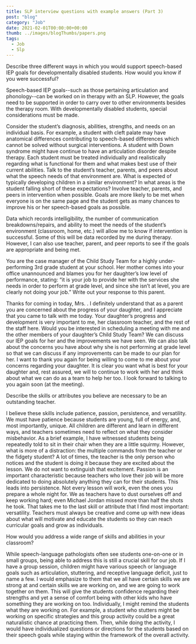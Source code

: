 ```yaml
---
title: SLP interview questions with example answers (Part 3)
post: "blog"
category: "Job"
date: 2021-02-01T00:00:00+00:00
thumb: ../images/blogThumbs/papers.png
tags:
  - Job
  - Slp
---
```


Describe three different ways in which you would support speech-based IEP goals for developmentally disabled students. How would you know if you were successful?

Speech-based IEP goals--such as those pertaining articulation and phonology--can be worked on in therapy with an SLP. However, the goals need to be supported in order to carry over to other environments besides the therapy room. With developmentally disabled students, special considerations must be made.

Consider the student’s diagnosis, abilities, strengths, and needs on an individual basis. For example, a student with cleft palate may have anatomical differences contributing to speech-based differences which cannot be solved without surgical interventions. A student with Down syndrome might have continue to have an articulation disorder despite therapy. Each student must be treated individually and realistically regarding what is functional for them and what makes best use of their current abilities.
Talk to the student’s teacher, parents, and peers about what the speech needs of that environment are. What is expected of typically developing children in a similar environment? In what areas is the student falling short of these expectations?
Involve teacher, parents, and peers in intervention when possible. Goals are more likely to be met when everyone is on the same page and the student gets as many chances to improve his or her speech-based goals as possible.

Data which records intelligibility, the number of communication breakdowns/repairs, and ability to meet the needs of the student’s environment (classroom, home, etc.) will allow me to know if intervention is successful. Some of this will be data recorded by me during therapy. However, I can also use teacher, parent, and peer reports to see if the goals are appropriate and being met.

You are the case manager of the Child Study Team for a highly under-performing 3rd grade student at your school. Her mother comes into your office unannounced and blames you for her daughter’s low level of performance, stating: “it is your job to provide her with the services she needs in order to perform at grade level, and since she isn’t at level, you are clearly not doing your job.” Write out your response to this parent.

Thanks for coming in today, Mrs. <Name>. I definitely understand that as a parent you are concerned about the progress of your daughter, and I appreciate that you came to talk with me today. Your daughter’s progress and development is very important to me, her classroom teacher, and the rest of the staff here. Would you be interested in scheduling a meeting with me and the other members of your daughter’s Child Study Team? We can discuss our IEP goals for her and the improvements we have seen. We can also talk about the concerns you have about why she is not performing at grade level so that we can discuss if any improvements can be made to our plan for her. I want to thank you again for being willing to come to me about your concerns regarding your daughter. It is clear you want what is best for your daughter and, rest assured, we will to continue to work with her and think about what we can do as a team to help her too. I look forward to talking to you again soon (at the meeting).

Describe the skills or attributes you believe are necessary to be an outstanding teacher.

I believe these skills include patience, passion, persistence, and versatility. We must have patience because students are young, full of energy, and, most importantly, unique. All children are different and learn in different ways, and teachers sometimes need to reflect on what they consider misbehavior. As a brief example, I have witnessed students being repeatedly told to sit in their chair when they are a little squirmy. However, what is more of a distraction: the multiple commands from the teacher or the fidgety student? A lot of times, the teacher is the only person who notices and the student is doing it because they are excited about the lesson. We do not want to extinguish that excitement. Passion is an important characteristic because teachers who love their job will be more dedicated to doing absolutely anything they can for their students. This leads into persistence. Not every lesson will work, even the ones you prepare a whole night for. We as teachers have to dust ourselves off and keep working hard; even Michael Jordan missed more than half the shots he took. That takes me to the last skill or attribute that I find most important: versatility. Teachers must always be creative and come up with new ideas about what will motivate and educate the students so they can reach curricular goals and grow as individuals.

How would you address a wide range of skills and abilities in your classroom?

While speech-language pathologists often see students one-on-one or in small groups, being able to address this is still a crucial skill for our job. If I have a group session, children might have various speech or language goals such as articulation, stuttering, and receptive language deficit, just to name a few. I would emphasize to them that we all have certain skills we are strong at and certain skills we are working on, and we are going to work together on them. This will give the students confidence regarding their strengths and yet a sense of comfort being with other kids who have something they are working on too. Individually, I might remind the students what they are working on. For example, a student who stutters might be working on specific strategies and this group activity could be a great naturalistic chance at practicing them. Then, while doing the activity, I would have individualized questions or directions for the students based on their speech goals while staying within the framework of the overall activity.
